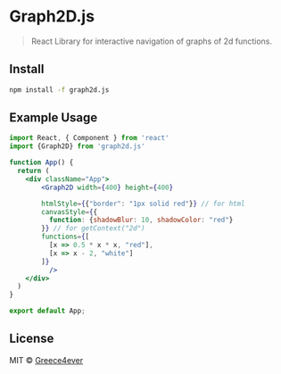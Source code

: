 # Graph2D.js

> React Library for interactive navigation of graphs of 2d functions.


## Install

```bash
npm install -f graph2d.js
```

## Example Usage

```jsx
import React, { Component } from 'react'
import {Graph2D} from 'graph2d.js'

function App() {
  return (
    <div className="App">
        <Graph2D width={400} height={400} 

        htmlStyle={{"border": "1px solid red"}} // for html
        canvasStyle={{
          function: {shadowBlur: 10, shadowColor: "red"}
        }} // for getContext("2d")
        functions={[ 
          [x => 0.5 * x * x, "red"],
          [x => x - 2, "white"]
        ]}
          />
    </div>
  )
}

export default App;
```

## License

MIT © [Greece4ever](https://github.com/Greece4ever)
